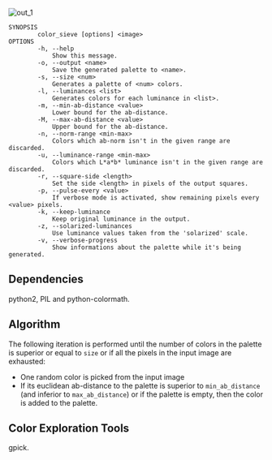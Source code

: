 ![out_1](http://s3.kkloud.com/gett/static/scaled/9WzAdIA-0.nfhpyqvamq11c3di.png)


    SYNOPSIS
            color_sieve [options] <image>
    OPTIONS
            -h, --help
                Show this message.
            -o, --output <name>
                Save the generated palette to <name>.
            -s, --size <num>
                Generates a palette of <num> colors.
            -l, --luminances <list>
                Generates colors for each luminance in <list>.
            -m, --min-ab-distance <value>
                Lower bound for the ab-distance.
            -M, --max-ab-distance <value>
                Upper bound for the ab-distance.
            -n, --norm-range <min-max>
                Colors which ab-norm isn't in the given range are discarded.
            -u, --luminance-range <min-max>
                Colors which L*a*b* luminance isn't in the given range are discarded.
            -r, --square-side <length>
                Set the side <length> in pixels of the output squares.
            -p, --pulse-every <value>
                If verbose mode is activated, show remaining pixels every <value> pixels.
            -k, --keep-luminance
                Keep original luminance in the output.
            -z, --solarized-luminances
                Use luminance values taken from the 'solarized' scale.
            -v, --verbose-progress
                Show informations about the palette while it's being generated.


## Dependencies

python2, PIL and python-colormath.

## Algorithm

The following iteration is performed until the number of colors in the palette is superior or equal to `size` or if all the pixels in the input image are exhausted:

- One random color is picked from the input image
- If its euclidean ab-distance to the palette is superior to `min_ab_distance` (and inferior to `max_ab_distance`) or if the palette is empty, then the color is added to the palette.

## Color Exploration Tools

gpick.
